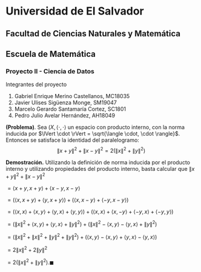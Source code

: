 # Universidad de El Salvador
## Facultad de Ciencias Naturales y Matemática
## Escuela de Matemática


### Proyecto II - Ciencia de Datos

Integrantes del proyecto

1. Gabriel Enrique Merino Castellanos, MC18035 
2. Javier Ulises Sigüenza Monge, SM19047
3. Marcelo Gerardo Santamaría Cortez, SC1801
4. Pedro Julio Avelar Hernández, AH18049

**(Problema)**. Sea $(X, \langle \cdot, \cdot \rangle$ un espacio con producto interno, con la norma inducida por $\lVert \cdot \rVert = \sqrt{\langle \cdot, \cdot \rangle}$. Entonces se satisface la identidad del paralelogramo: $$\lVert x+y \rVert^2 + \lVert x-y \rVert^2 = 2(\lVert x \rVert^2 + \lVert y \rVert^2)$$

**Demostración.** Utilizando la definición de norma inducida por el producto interno y utilizando propiedades del producto interno, basta calcular que 
$\lVert x+y \rVert^2 + \lVert x-y \rVert^2$ 

$=\langle x+y, x+y \rangle + \langle x-y,x-y \rangle$

$=(\langle x,x+y \rangle+\langle y,x+y \rangle)+(\langle x,x-y \rangle+\langle -y,x-y\rangle)$

$=(\langle x,x \rangle +\langle x,y\rangle+ \langle y,x\rangle+\langle y,y \rangle)+(\langle x,x \rangle +\langle x,-y \rangle+\langle -y,x \rangle+ \langle -y,y\rangle)$

$=(\lVert x \rVert^2+\langle x,y\rangle+ \langle y,x\rangle+\lVert y \rVert^2)+(\lVert x \rVert^2-\langle x,y\rangle- \langle y,x\rangle+\lVert y \rVert^2)$

$=(\lVert x \rVert^2+\lVert x \rVert^2+\lVert y \rVert^2+\lVert y \rVert^2)+(\langle x,y\rangle-\langle x,y\rangle+\langle y,x\rangle-\langle y,x\rangle)$

$=2\lVert x \rVert^2+2\lVert y \rVert^2$

$=2(\lVert x \rVert^2+\lVert y \rVert^2). \blacksquare$
